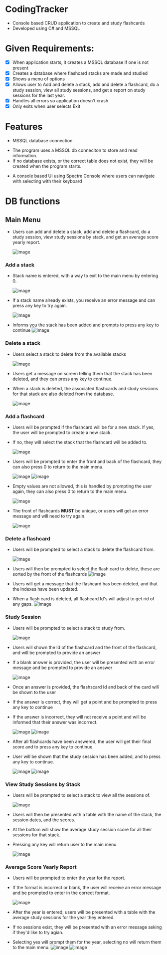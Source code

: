 # CodingTracker
- Console based CRUD application to create and study flashcards
- Developed using C# and MSSQL

# Given Requirements:
- [x] When application starts, it creates a MSSQL database if one is not present
- [x] Creates a database where flashcard stacks are made and studied
- [x] Shows a menu of options
- [x] Allows user to Add and delete a stack, add and delete a flashcard, do a study session, view all study sessions, and get a report on study sessions for the last year.
- [x] Handles all errors so application doesn't crash
- [x] Only exits when user selects Exit

# Features

* MSSQL database connection
		
- The program uses a MSSQL db conneciton to store and read information.
- If no database exists, or the correct table does not exist, they will be created when the program starts.

* A console based UI using Spectre Console where users can navigate with selecting with their keyboard


# DB functions

## Main Menu

- Users can add and delete a stack, add and delete a flashcard, do a study session, view study sessions by stack, and get an average score yearly report.

	![image](https://github.com/Fennikko/Images/blob/main/FlashcardsMainMenu.png)

### Add a stack

- Stack name is entered, with a way to exit to the main menu by entering 0.

	![image](https://github.com/Fennikko/Images/blob/main/StackName.png)

- If a stack name already exists, you receive an error message and can press any key to try again.

	![image](https://github.com/Fennikko/Images/blob/main/StackError.png)

- Informs you the stack has been added and prompts to press any key to continue
	![image](https://github.com/Fennikko/Images/blob/main/StackAddSuccess.png)

### Delete a stack

- Users select a stack to delete from the available stacks

	![image](https://github.com/Fennikko/Images/blob/main/StackDeletion.png)

- Users get a message on screen telling them that the stack has been deleted, and they can press any key to continue.
- When a stack is deleted, the associated flashcards and study sessions for that stack are also deleted from the database.

	![image](https://github.com/Fennikko/Images/blob/main/StackDeleted.png)

### Add a flashcard

- Users will be prompted if the flashcard will be for a new stack. If yes, the user will be prompted to create a new stack.
- If no, they will select the stack that the flashcard will be added to.

	![image](https://github.com/Fennikko/Images/blob/main/AddFlashcardStackSelect.png)

- Users will be prompted to enter the front and back of the flashcard, they can also press 0 to return to the main menu.

	![image](https://github.com/Fennikko/Images/blob/main/FlashcardFront.png)
	![image](https://github.com/Fennikko/Images/blob/main/FlashcardBack.png)

- Empty values are not allowed, this is handled by prompting the user again, they can also press 0 to return to the main menu.

	![image](https://github.com/Fennikko/Images/blob/main/FlashcardEmpty.png)

- The front of flashcards **MUST** be unique, or users will get an error message and will need to try again.

	![image](https://github.com/Fennikko/Images/blob/main/FlashcardAddError.png)



### Delete a flashcard

- Users will be prompted to select a stack to delete the flashcard from.

	![image](https://github.com/Fennikko/Images/blob/main/FlashcardDeletion1.png)

- Users will then be prompted to select the flash card to delete, these are sorted by the front of the flashcards
	![image](https://github.com/Fennikko/Images/blob/main/FlashcardDeletion2.png)

- Users will get a message that the flashcard has been deleted, and that the indexes have been updated.
- When a flash card is deleted, all flashcard Id's will adjust to get rid of any gaps.
	![image](https://github.com/Fennikko/Images/blob/main/FlashcardDeletion3.png)


### Study Session

- Users will be prompted to select a stack to study from.

	![image](https://github.com/Fennikko/Images/blob/main/FlashcardStudySession.png)

- Users will shown the Id of the flashcard and the front of the flashcard, and will be prompted to provide an answer
- If a blank answer is provided, the user will be presented with an error message and be prompted to provide an answer

	![image](https://github.com/Fennikko/Images/blob/main/FlashcardStudySession2.png)

- Once an answer is provided, the flashscard Id and back of the card will be shown to the user
- If the answer is correct, they will get a point and be prompted to press any key to continue
- If the answer is incorrect, they will not receive a point and will be informed that their answer was incorrect.

	![image](https://github.com/Fennikko/Images/blob/main/FlashcardStudySession3.png)
	![image](https://github.com/Fennikko/Images/blob/main/FlashcardStudySession4.png)

- After all flashcards have been answered, the user will get their final score and to press any key to continue.
- User will be shown that the study session has been added, and to press any key to continue.

	![image](https://github.com/Fennikko/Images/blob/main/FlashcardStudySession5.png)
	![image](https://github.com/Fennikko/Images/blob/main/FlashcardStudySession6.png)


### View Study Sessions by Stack

- Users will be prompted to select a stack to view all the sessions of.

	![image](https://github.com/Fennikko/Images/blob/main/FlashcardViewStudySessions.png)

- Users will then be presented with a table with the name of the stack, the session dates, and the scores.
- At the bottom will show the average study session score for all their sessions for that stack.
- Pressing any key will return user to the main menu.

	![image](https://github.com/Fennikko/Images/blob/main/FlashcardViewStudySessions2.png)


### Average Score Yearly Report

- Users will be prompted to enter the year for the report.
- If the format is incorrect or blank, the user will receive an error message and be prompted to enter in the correct format.

	![image](https://github.com/Fennikko/Images/blob/main/FlashcardsYearlyReport.png)

- After the year is entered, users will be presented with a table with the average study sessions for the year they entered.
- If no sessions exist, they will be presented with an error message asking if they'd like to try agian.
- Selecting yes will prompt them for the year, selecting no will return them to the main menu.
	![image](https://github.com/Fennikko/Images/blob/main/FlashcardsYearlyReport2.png)
	![image](https://github.com/Fennikko/Images/blob/main/FlashcardsYearlyReport3.png)